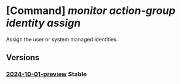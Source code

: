 # [Command] _monitor action-group identity assign_

Assign the user or system managed identities.

## Versions

### [2024-10-01-preview](/Resources/mgmt-plane/L3N1YnNjcmlwdGlvbnMve30vcmVzb3VyY2Vncm91cHMve30vcHJvdmlkZXJzL21pY3Jvc29mdC5pbnNpZ2h0cy9hY3Rpb25ncm91cHMve30=/2024-10-01-preview.xml) **Stable**

<!-- mgmt-plane /subscriptions/{}/resourcegroups/{}/providers/microsoft.insights/actiongroups/{} 2024-10-01-preview identity -->
